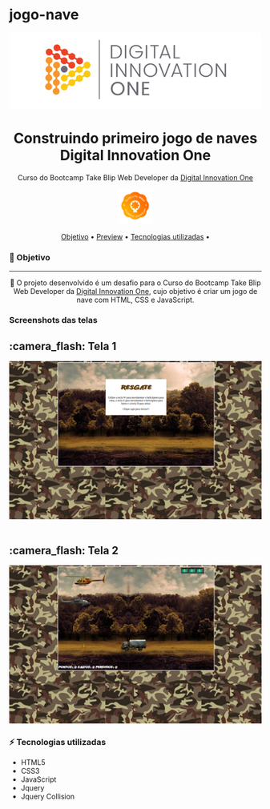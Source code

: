 # jogo-nave

<div align="center">
<img src="imgs/dio.png" alt="DIO" title="Digital Innovation One">

<h1 align="center">Construindo primeiro jogo de naves<br>Digital Innovation One</h1>

Curso do Bootcamp Take Blip Web Developer da <a href="https://web.dio.me/home" target="_blank">Digital Innovation One</a>

<img src="imgs/badge-curso.png" title="Badge" width="70" height="70">

<p align="center">
 <a href="#objetivo">Objetivo</a> •
 <a href="#preview">Preview</a> •
 <a href="#tecnologias">Tecnologias utilizadas</a> • 
 
</p>
</div>
<h3 id="objetivo">🔖 Objetivo</h3>
<hr />
<p align="center">🚀 O projeto desenvolvido é um desafio para o Curso do Bootcamp Take Blip Web Developer da <a href="https://web.dio.me/home" target="_blank">Digital Innovation One</a>, cujo objetivo é criar um jogo de nave com HTML, CSS e JavaScript.
</p>

<div>
  <h3 id="preview">Screenshots das telas</h3>
  <h2>:camera_flash: Tela 1</h2>
  <img src="imgs/tela-1.png" />
  <br><br>
    <h2>:camera_flash: Tela 2</h2>
  <img src="imgs/tela-2.png"  />
</div>

<h3 id="tecnologias">⚡ Tecnologias utilizadas</h3>

- HTML5
- CSS3
- JavaScript
- Jquery
- Jquery Collision
